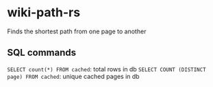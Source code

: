 # wiki-path-rs
Finds the shortest path from one page to another


## SQL commands

`SELECT count(*) FROM cached`: total rows in db
`SELECT COUNT (DISTINCT page) FROM cached`: unique cached pages in db